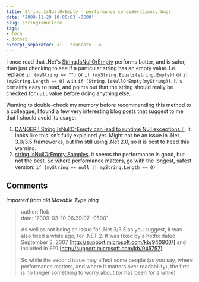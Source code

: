 ```yaml
---
title: String.IsNullOrEmpty - performance considerations, bugs
date: '2008-11-20 10:00:03 -0600'
slug: stringisnullore
tags:
- tech
- dotnet
excerpt_separator: <!-- truncate -->
---
```


I once read that .Net's [String.IsNullOrEmpty](http://msdn.microsoft.com/en-us/library/system.string.isnullorempty(VS.80).aspx)
performs better, and is safer, than just checking to see if a particular string
has an empty value. I.e. replace `if (myString == "")` or `if
(myString.Equals(string.Empty))` or `if (myString.Length == 0)` with `if
(String.IsNullOrEmpty(myString))`. It is certainly easy to read, and points out
that the string should really be checked for `null` value before doing anything
else.

<!-- truncate -->

Wanting to double-check my memory before recommending this method to a
colleague, I found a few very interesting blog posts that suggest to me that I
should avoid its usage:

1. [DANGER ! String.IsNullOrEmpty can lead to runtime Null exceptions !!](http://msmvps.com/blogs/bill/archive/2006/04/04/89234.aspx), it looks like this isn't fully explained yet. Might not be an issue in .Net 3.0/3.5 frameworks, but I'm still using .Net 2.0, so it is best to heed this warning.
1. [string.IsNullOrEmpty Samples](http://dotnetperls.com/Content/IsNullOrEmpty-Samples.aspx), it seems the performance is good, but not the best. So where performance matters, go with the longest, safest version: `if (myString == null || myString.Length == 0)`

## Comments

_imported from old Movable Type blog_

> author: Rob<br>
> date: '2009-03-10 06:39:07 -0500'
>
> As well as not being an issue for .Net 3/3.5 as you suggest, it was also fixed
> a while ago, for .NET 2. It was fixed by a hotfix dated September 3, 2007
> [http://support.microsoft.com/kb/940900/] and included in SP1
> [http://support.microsoft.com/kb/945757].
>
> So while the second issue may affect some people (as you say, where
> performance matters, and where it matters over readability), the first is no
> longer something to worry about (or has been for a while)
